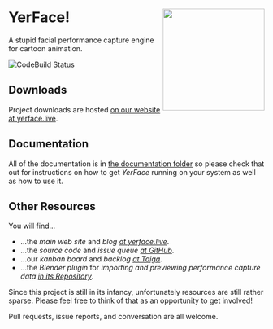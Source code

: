 <img align="right" height="200" src="doc/images/yer-face-logo.jpg" />YerFace!
========
A stupid facial performance capture engine for cartoon animation.

![CodeBuild Status](https://codebuild.us-east-2.amazonaws.com/badges?uuid=eyJlbmNyeXB0ZWREYXRhIjoibGNhelk3UzRNMVRybUtrUHkyK285aDl1Q29PWmNlQnQ1MlA3ZlJ4c1M3VVlYSEI0a29tVWR2N3pPZ25wK2cxSjhPcjBOSGxKODl4ZmM3dkphMW9tR0RJPSIsIml2UGFyYW1ldGVyU3BlYyI6Im5iNGp2YzI2ZWpKK0NUeDIiLCJtYXRlcmlhbFNldFNlcmlhbCI6MX0%3D&branch=master)


Downloads
---------

Project downloads are hosted [on our website at yerface.live](https://yerface.live/download/).


Documentation
-------------

All of the documentation is in [the documentation folder](doc/) so please check that out for instructions on how to get _YerFace_ running on your system as well as how to use it.


Other Resources
---------------

You will find...
- ...the _main web site_ and _blog [at yerface.live](https://yerface.live/)_.
- ...the _source code_ and _issue queue [at GitHub](https://github.com/markleybros/yer-face)_.
- ...our _kanban board_ and _backlog [at Taiga](https://tree.taiga.io/project/markleybros-yerface/)_.
- ...the _Blender plugin_ for _importing and previewing performance capture data [in its Repository](https://github.com/markleybros/yerface_blender)_.

Since this project is still in its infancy, unfortunately resources are still rather sparse. Please feel free to think of that as an opportunity to get involved!

Pull requests, issue reports, and conversation are all welcome.
